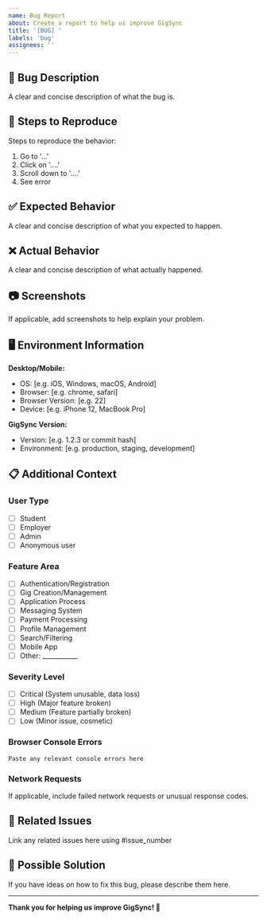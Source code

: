 ```yaml
---
name: Bug Report
about: Create a report to help us improve GigSync
title: '[BUG] '
labels: 'bug'
assignees: ''
---
```


## 🐛 Bug Description
A clear and concise description of what the bug is.

## 🔄 Steps to Reproduce
Steps to reproduce the behavior:
1. Go to '...'
2. Click on '....'
3. Scroll down to '....'
4. See error

## ✅ Expected Behavior
A clear and concise description of what you expected to happen.

## ❌ Actual Behavior
A clear and concise description of what actually happened.

## 📷 Screenshots
If applicable, add screenshots to help explain your problem.

## 🖥️ Environment Information
**Desktop/Mobile:**
- OS: [e.g. iOS, Windows, macOS, Android]
- Browser: [e.g. chrome, safari]
- Browser Version: [e.g. 22]
- Device: [e.g. iPhone 12, MacBook Pro]

**GigSync Version:**
- Version: [e.g. 1.2.3 or commit hash]
- Environment: [e.g. production, staging, development]

## 📋 Additional Context

### User Type
- [ ] Student
- [ ] Employer  
- [ ] Admin
- [ ] Anonymous user

### Feature Area
- [ ] Authentication/Registration
- [ ] Gig Creation/Management
- [ ] Application Process
- [ ] Messaging System
- [ ] Payment Processing
- [ ] Profile Management
- [ ] Search/Filtering
- [ ] Mobile App
- [ ] Other: ___________

### Severity Level
- [ ] Critical (System unusable, data loss)
- [ ] High (Major feature broken)
- [ ] Medium (Feature partially broken)
- [ ] Low (Minor issue, cosmetic)

### Browser Console Errors
```
Paste any relevant console errors here
```

### Network Requests
If applicable, include failed network requests or unusual response codes.

## 🔗 Related Issues
Link any related issues here using #issue_number

## 🎯 Possible Solution
If you have ideas on how to fix this bug, please describe them here.

---

**Thank you for helping us improve GigSync! 🚀**